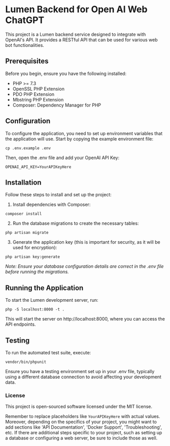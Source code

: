 
# Lumen Backend for Open AI Web ChatGPT

This project is a Lumen backend service designed to integrate with OpenAI's API. It provides a RESTful API that can be used for various web bot functionalities.

## Prerequisites

Before you begin, ensure you have the following installed:
- PHP >= 7.3
- OpenSSL PHP Extension
- PDO PHP Extension
- Mbstring PHP Extension
- Composer: Dependency Manager for PHP

## Configuration

To configure the application, you need to set up environment variables that the application will use. Start by copying the example environment file:

```shell
cp .env.example .env
```
Then, open the .env file and add your OpenAI API Key:

`OPENAI_API_KEY=YourAPIKeyHere`

## Installation

Follow these steps to install and set up the project:
1.  Install dependencies with Composer:
```shell
composer install
```
2.  Run the database migrations to create the necessary tables:
```shell
php artisan migrate
```
3.  Generate the application key (this is important for security, as it will be used for encryption):
```shell
php artisan key:generate
```
*Note: Ensure your database configuration details are correct in the .env file before running the migrations.*

## Running the Application

To start the Lumen development server, run:
```shell
php -S localhost:8000 -t .
```

This will start the server on http://localhost:8000, where you can access the API endpoints.

## Testing

To run the automated test suite, execute:
```shell
vendor/bin/phpunit
```
Ensure you have a testing environment set up in your .env file, typically using a different database connection to avoid affecting your development data.

### License

This project is open-sourced software licensed under the MIT license.

Remember to replace placeholders like `YourAPIKeyHere` with actual values. Moreover, depending on the specifics of your project, you might want to add sections like 'API Documentation', 'Docker Support', 'Troubleshooting', etc. If there are additional steps specific to your project, such as setting up a database or configuring a web server, be sure to include those as well.